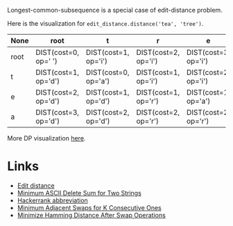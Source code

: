 
Longest-common-subsequence is a special case of edit-distance problem.

Here is the visualization for `edit_distance.distance('tea', 'tree')`.

None |  root |  t | r | e | e
--- | --- | --- | --- | --- | ---
root | DIST(cost=0, op=' ') | DIST(cost=1, op='i') | DIST(cost=2, op='i') | DIST(cost=3, op='i') | DIST(cost=4, op='i')
t | DIST(cost=1, op='d') | DIST(cost=0, op='a') | DIST(cost=1, op='i') | DIST(cost=2, op='i') | DIST(cost=3, op='i')
e | DIST(cost=2, op='d') | DIST(cost=1, op='d') | DIST(cost=1, op='r') | DIST(cost=1, op='a') | DIST(cost=2, op='a')
a | DIST(cost=3, op='d') | DIST(cost=2, op='d') | DIST(cost=2, op='r') | DIST(cost=2, op='r') | DIST(cost=2, op='r')

More DP visualization [here](https://easyhard.github.io/dpv/).

Links
======

- [Edit distance](https://leetcode.com/problems/edit-distance/)
- [Minimum ASCII Delete Sum for Two Strings](https://leetcode.com/problems/minimum-ascii-delete-sum-for-two-strings/)
- [Hackerrank abbreviation](https://www.hackerrank.com/challenges/abbr/problem)
- [Minimum Adjacent Swaps for K Consecutive Ones](https://leetcode.com/contest/biweekly-contest-42/problems/minimum-adjacent-swaps-for-k-consecutive-ones/)
- [Minimize Hamming Distance After Swap Operations](https://leetcode.com/problems/minimize-hamming-distance-after-swap-operations/)

